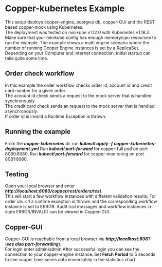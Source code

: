 Copper-kubernetes Example
===================
This setup deploys copper-engine, postgres db, copper-GUI and the REST based copper-mock using
Kubernetes.  
The deployment was tested on minikube v1.12.0 with Kubernetes v1.18.3. Make sure that your minikube
config has enough memory/cpu resources to run the example.
The example shows a multi engine scenario where the number of running Copper Engine instances is 
set by a ReplicaSet.  
Depending on your Computer and Internet connection, initial startup can take quite some time.   

Order check workflow
------------------
In this example the order workflow checks order id, account id and credit card number for a given order.  
The account id check sends a request to the mock server that is handled synchronously.  
The credit card check sends an request to the mock server that is handled asynchronously.  
If order id is invalid a Runtime Exception is thrown.

Running the example
-------------------
From the ***copper-kubernetes*** dir run ***kubectl apply -f copper-kubernetes-deployment.yml***
Run ***kubectl port-forward*** for copper-full pod on port 8080:8080.
Run ***kubectl port-forward*** for copper-monitoring on port 8081:8080. 

Testing
-------
Open your local browser and enter 
***http://localhost:8080/copper/rest/orders/test***.  
This will start a few workflow instances with different validation results;
For order ids < 1 a runtime exception is thrown and the corresponding workflow instance
is set to ERROR. 
Audit trail messages and workflow instances in state ERROR/INVALID can be viewed in Copper-GUI.

Copper-GUI
---------- 
Copper-GUI is reachable from a local browser via
***http://localhost:8081*** (***see also port-forwarding***).  
For login enter admin/admin
After successful login you can see the connection to your copper-engine instance.
Set **Fetch Period** to 5 seconds to see copper time-series data immediately in the statistics chart.




